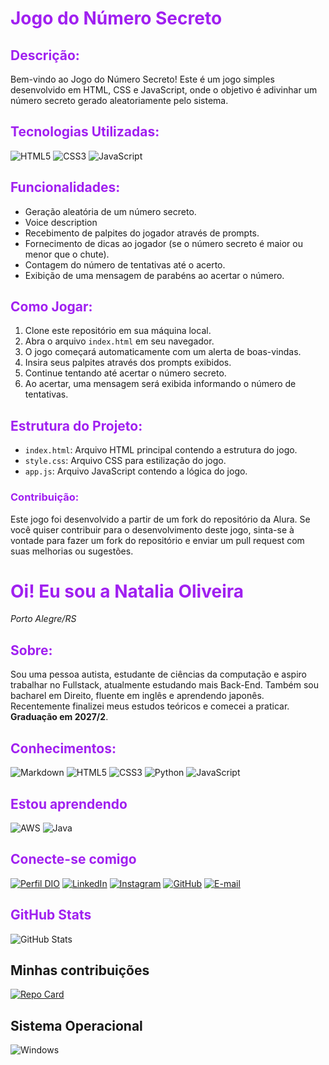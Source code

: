 # <span style="color: #A020F0;">Jogo do Número Secreto</span>

## <span style="color: #A020F0;">Descrição:</span>
Bem-vindo ao Jogo do Número Secreto! Este é um jogo simples desenvolvido em HTML, CSS e JavaScript, onde o objetivo é adivinhar um número secreto gerado aleatoriamente pelo sistema.

## <span style="color: #A020F0;">Tecnologias Utilizadas:</span>
![HTML5](https://img.shields.io/badge/HTML5-000?style=for-the-badge&logo=html5&logoColor=E34F26)
![CSS3](https://img.shields.io/badge/CSS3-000?style=for-the-badge&logo=css3&logoColor=1572B6)
![JavaScript](https://img.shields.io/badge/JavaScript-000?style=for-the-badge&logo=javascript&logoColor=F7DF1E)

## <span style="color: #A020F0;">Funcionalidades:</span>
- Geração aleatória de um número secreto.
- Voice description
- Recebimento de palpites do jogador através de prompts.
- Fornecimento de dicas ao jogador (se o número secreto é maior ou menor que o chute).
- Contagem do número de tentativas até o acerto.
- Exibição de uma mensagem de parabéns ao acertar o número.

## <span style="color: #A020F0;">Como Jogar:</span>
1. Clone este repositório em sua máquina local.
2. Abra o arquivo `index.html` em seu navegador.
3. O jogo começará automaticamente com um alerta de boas-vindas.
4. Insira seus palpites através dos prompts exibidos.
5. Continue tentando até acertar o número secreto.
6. Ao acertar, uma mensagem será exibida informando o número de tentativas.

## <span style="color: #A020F0;">Estrutura do Projeto:</span>
- `index.html`: Arquivo HTML principal contendo a estrutura do jogo.
- `style.css`: Arquivo CSS para estilização do jogo.
- `app.js`: Arquivo JavaScript contendo a lógica do jogo.

### <span style="color: #A020F0;">Contribuição:</span>
Este jogo foi desenvolvido a partir de um fork do repositório da Alura. Se você quiser contribuir para o desenvolvimento deste jogo, sinta-se à vontade para fazer um fork do repositório e enviar um pull request com suas melhorias ou sugestões.


# <span style="color: #A020F0;"> Oi! Eu sou a Natalia Oliveira </span>
<i>Porto Alegre/RS</i>

## <span style="color: #A020F0;"> Sobre: </span>
Sou uma pessoa autista, estudante de ciências da computação e aspiro trabalhar no Fullstack, atualmente estudando mais Back-End. Também sou bacharel em Direito, fluente em inglês e aprendendo japonês. Recentemente finalizei meus estudos teóricos e comecei a praticar. **Graduação em 2027/2**.


## <span style="color: #A020F0;">Conhecimentos:</span>

![Markdown](https://img.shields.io/badge/Markdown-000?style=for-the-badge&logo=markdown) 
![HTML5](https://img.shields.io/badge/HTML5-000?style=for-the-badge&logo=html5&logoColor=E34F26)
![CSS3](https://img.shields.io/badge/CSS3-000?style=for-the-badge&logo=css3&logoColor=1572B6)
![Python](https://img.shields.io/badge/python-000?style=for-the-badge&logo=python&logoColor=3670A0) 
![JavaScript](https://img.shields.io/badge/JavaScript-000?style=for-the-badge&logo=javascript&logoColor=F7DF1E)

## <span style="color: #A020F0;"> Estou aprendendo</span> 

![AWS](https://img.shields.io/badge/AWS-000.svg?style=for-the-badge&logo=amazon-aws&logoColor=white)
![Java](https://img.shields.io/badge/java-000.svg?style=for-the-badge&logo=openjdk&logoColor=%23ED8B00)


## <span style="color: #A020F0;"> Conecte-se comigo</span>
[![Perfil DIO](https://img.shields.io/badge/-Meu%20Perfil%20na%20DIO-000?style=for-the-badge&logo=dio&logoColor=4B0082)](https://web.dio.me/users/natiinchnails/?tab=achievements)
[![LinkedIn](https://img.shields.io/badge/LinkedIn-000?style=for-the-badge&logo=linkedin&logoColor=4B0082)](https://www.linkedin.com/in/nataliaoliveiradev/) [![Instagram](https://img.shields.io/badge/-Instagram-000?style=for-the-badge&logo=instagram&logoColor=4B0082)](https://www.instagram.com/natiinchnails/)
[![GitHub](https://img.shields.io/badge/GitHub-000?style=for-the-badge&logo=github&logoColor=4B0082)](https://github.com/nataliaoliveiradev)
[![E-mail](https://img.shields.io/badge/-Email-000?style=for-the-badge&logo=microsoft-outlook&logoColor=4B0082)](mailto:profissionalnataliaoliveira@gmail.com)

## <span style="color: #A020F0;"> GitHub Stats</span> 
![GitHub Stats](https://github-readme-stats.vercel.app/api?username=nataliaoliveiradev&show_icons=true&bg_color=000&border_color=4B0082&title_color=4B0082&text_color=FFF)

## Minhas contribuições
[![Repo Card](https://github-readme-stats.vercel.app/api/pin/?username=nataliaoliveiradev&repo=dio-lab-open-source&bg_color=000&border_color=4B0082&show_icons=true&icon_color=30A3DC&title_color=A020F0&text_color=FFF)](https://github.com/nataliaoliveiradev/dio-lab-open-source)

## Sistema Operacional
![Windows](https://img.shields.io/badge/Windows-000?style=for-the-badge&logo=windows&logoColor=2CA5E0)
